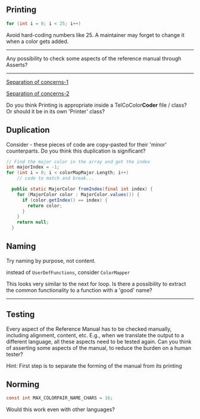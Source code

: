 
## Printing

```c
for (int i = 0; i < 25; i++)
```
Avoid hard-coding numbers like 25. A maintainer may forget to change it when a color gets added.

---
Any possibility to check some aspects of the reference manual through Asserts?

---

[Separation of concerns-1](https://github.com/clean-code-craft-tcq-2/well-named-in-py-SanjaySaatyaki/pull/1/files#diff-d1f84ac1f330f233a01340afdac4eaa9c67c5eb90498557a3935a855f70361fc)

[Separation of concerns-2](https://github.com/clean-code-craft-tcq-2/well-named-in-c-Nivedhithya-Sundarasamy/pull/1/files#diff-5bfba68bcb5b26e165cf995cbfde5a44efb838b90a245995729748884df4d8ff)

Do you think Printing is appropriate inside a TelCoColor**Coder** file / class? Or should it be in its own 'Printer' class?

## Duplication

Consider - these pieces of code are copy-pasted for their 'minor' counterparts.
Do you think this duplication is significant?

```c
// Find the major color in the array and get the index
int majorIndex = -1;
for (int i = 0; i < colorMapMajor.Length; i++)
    // code to match and break...
```

```java
  public static MajorColor fromIndex(final int index) {
    for (MajorColor color : MajorColor.values()) {
      if (color.getIndex() == index) {
        return color;
      }
    }
    return null;
  }
```

## Naming

Try naming by purpose, not content.

instead of `UserDefFunctions`, consider `ColorMapper`

This looks very similar to the next for loop. Is there a possibility to extract the common functionality to a function with a 'good' name?

---

## Testing

Every aspect of the Reference Manual has to be checked manually, including alignment, content, etc.
E.g., when we translate the output to a different language, all these aspects need to be tested again.
Can you think of asserting some aspects of the manual, to reduce the burden on a human tester?

Hint: First step is to separate the forming of the manual from its printing

## Norming

```c
const int MAX_COLORPAIR_NAME_CHARS = 16;
```
Would this work even with other languages?
